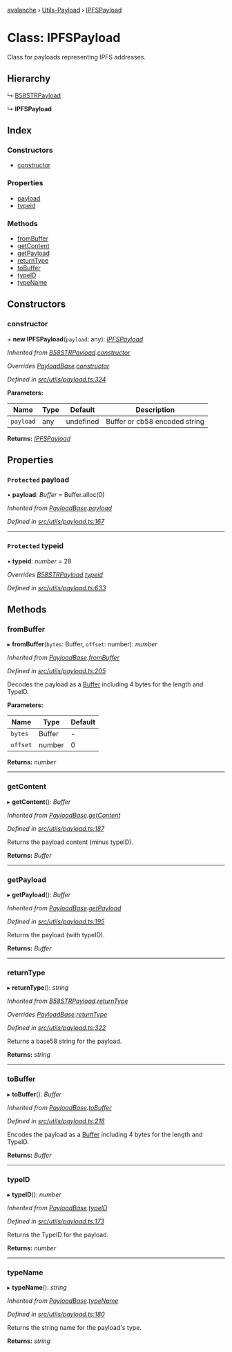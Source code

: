 [avalanche](../README.md) › [Utils-Payload](../modules/utils_payload.md) › [IPFSPayload](utils_payload.ipfspayload.md)

# Class: IPFSPayload

Class for payloads representing IPFS addresses.

## Hierarchy

  ↳ [B58STRPayload](utils_payload.b58strpayload.md)

  ↳ **IPFSPayload**

## Index

### Constructors

* [constructor](utils_payload.ipfspayload.md#constructor)

### Properties

* [payload](utils_payload.ipfspayload.md#protected-payload)
* [typeid](utils_payload.ipfspayload.md#protected-typeid)

### Methods

* [fromBuffer](utils_payload.ipfspayload.md#frombuffer)
* [getContent](utils_payload.ipfspayload.md#getcontent)
* [getPayload](utils_payload.ipfspayload.md#getpayload)
* [returnType](utils_payload.ipfspayload.md#returntype)
* [toBuffer](utils_payload.ipfspayload.md#tobuffer)
* [typeID](utils_payload.ipfspayload.md#typeid)
* [typeName](utils_payload.ipfspayload.md#typename)

## Constructors

###  constructor

\+ **new IPFSPayload**(`payload`: any): *[IPFSPayload](utils_payload.ipfspayload.md)*

*Inherited from [B58STRPayload](utils_payload.b58strpayload.md).[constructor](utils_payload.b58strpayload.md#constructor)*

*Overrides [PayloadBase](utils_payload.payloadbase.md).[constructor](utils_payload.payloadbase.md#constructor)*

*Defined in [src/utils/payload.ts:324](https://github.com/ava-labs/avalanchejs/blob/cfff19f/src/utils/payload.ts#L324)*

**Parameters:**

Name | Type | Default | Description |
------ | ------ | ------ | ------ |
`payload` | any | undefined | Buffer or cb58 encoded string  |

**Returns:** *[IPFSPayload](utils_payload.ipfspayload.md)*

## Properties

### `Protected` payload

• **payload**: *Buffer* = Buffer.alloc(0)

*Inherited from [PayloadBase](utils_payload.payloadbase.md).[payload](utils_payload.payloadbase.md#protected-payload)*

*Defined in [src/utils/payload.ts:167](https://github.com/ava-labs/avalanchejs/blob/cfff19f/src/utils/payload.ts#L167)*

___

### `Protected` typeid

• **typeid**: *number* = 28

*Overrides [B58STRPayload](utils_payload.b58strpayload.md).[typeid](utils_payload.b58strpayload.md#protected-typeid)*

*Defined in [src/utils/payload.ts:633](https://github.com/ava-labs/avalanchejs/blob/cfff19f/src/utils/payload.ts#L633)*

## Methods

###  fromBuffer

▸ **fromBuffer**(`bytes`: Buffer, `offset`: number): *number*

*Inherited from [PayloadBase](utils_payload.payloadbase.md).[fromBuffer](utils_payload.payloadbase.md#frombuffer)*

*Defined in [src/utils/payload.ts:205](https://github.com/ava-labs/avalanchejs/blob/cfff19f/src/utils/payload.ts#L205)*

Decodes the payload as a [Buffer](https://github.com/feross/buffer) including 4 bytes for the length and TypeID.

**Parameters:**

Name | Type | Default |
------ | ------ | ------ |
`bytes` | Buffer | - |
`offset` | number | 0 |

**Returns:** *number*

___

###  getContent

▸ **getContent**(): *Buffer*

*Inherited from [PayloadBase](utils_payload.payloadbase.md).[getContent](utils_payload.payloadbase.md#getcontent)*

*Defined in [src/utils/payload.ts:187](https://github.com/ava-labs/avalanchejs/blob/cfff19f/src/utils/payload.ts#L187)*

Returns the payload content (minus typeID).

**Returns:** *Buffer*

___

###  getPayload

▸ **getPayload**(): *Buffer*

*Inherited from [PayloadBase](utils_payload.payloadbase.md).[getPayload](utils_payload.payloadbase.md#getpayload)*

*Defined in [src/utils/payload.ts:195](https://github.com/ava-labs/avalanchejs/blob/cfff19f/src/utils/payload.ts#L195)*

Returns the payload (with typeID).

**Returns:** *Buffer*

___

###  returnType

▸ **returnType**(): *string*

*Inherited from [B58STRPayload](utils_payload.b58strpayload.md).[returnType](utils_payload.b58strpayload.md#returntype)*

*Overrides [PayloadBase](utils_payload.payloadbase.md).[returnType](utils_payload.payloadbase.md#abstract-returntype)*

*Defined in [src/utils/payload.ts:322](https://github.com/ava-labs/avalanchejs/blob/cfff19f/src/utils/payload.ts#L322)*

Returns a base58 string for the payload.

**Returns:** *string*

___

###  toBuffer

▸ **toBuffer**(): *Buffer*

*Inherited from [PayloadBase](utils_payload.payloadbase.md).[toBuffer](utils_payload.payloadbase.md#tobuffer)*

*Defined in [src/utils/payload.ts:218](https://github.com/ava-labs/avalanchejs/blob/cfff19f/src/utils/payload.ts#L218)*

Encodes the payload as a [Buffer](https://github.com/feross/buffer) including 4 bytes for the length and TypeID.

**Returns:** *Buffer*

___

###  typeID

▸ **typeID**(): *number*

*Inherited from [PayloadBase](utils_payload.payloadbase.md).[typeID](utils_payload.payloadbase.md#typeid)*

*Defined in [src/utils/payload.ts:173](https://github.com/ava-labs/avalanchejs/blob/cfff19f/src/utils/payload.ts#L173)*

Returns the TypeID for the payload.

**Returns:** *number*

___

###  typeName

▸ **typeName**(): *string*

*Inherited from [PayloadBase](utils_payload.payloadbase.md).[typeName](utils_payload.payloadbase.md#typename)*

*Defined in [src/utils/payload.ts:180](https://github.com/ava-labs/avalanchejs/blob/cfff19f/src/utils/payload.ts#L180)*

Returns the string name for the payload's type.

**Returns:** *string*
